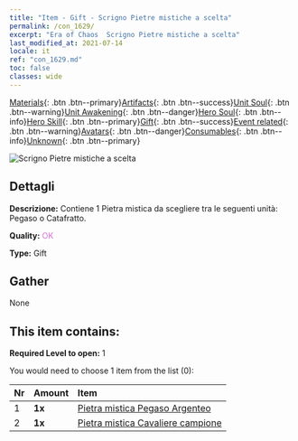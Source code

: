 ```yaml
---
title: "Item - Gift - Scrigno Pietre mistiche a scelta"
permalink: /con_1629/
excerpt: "Era of Chaos  Scrigno Pietre mistiche a scelta"
last_modified_at: 2021-07-14
locale: it
ref: "con_1629.md"
toc: false
classes: wide
---
```

 [Materials](/ItemsIT/){: .btn .btn--primary}[Artifacts](/ItemsIT/Artifacts/){: .btn .btn--success}[Unit Soul](/ItemsIT/UnitSoul/){: .btn .btn--warning}[Unit Awakening](/ItemsIT/UnitAwakening/){: .btn .btn--danger}[Hero Soul](/ItemsIT/HeroSoul/){: .btn .btn--info}[Hero Skill](/ItemsIT/HeroSkill/){: .btn .btn--primary}[Gift](/ItemsIT/Gift/){: .btn .btn--success}[Event related](/ItemsIT/Events/){: .btn .btn--warning}[Avatars](/ItemsIT/Avatars/){: .btn .btn--danger}[Consumables](/ItemsIT/Consumables/){: .btn .btn--info}[Unknown](/ItemsIT/Unknown/){: .btn .btn--primary}

 ![Scrigno Pietre mistiche a scelta](/images/t/i_907245.png)

## Dettagli
 **Descrizione:** Contiene 1 Pietra mistica da scegliere tra le seguenti unità: Pegaso o Catafratto.

 **Quality:** <span style="color: #DA70D6">OK</span>

 **Type:** Gift

## Gather

  None

## This item contains:

 **Required Level to open:** 1

 You would need to choose 1 item from the list (0):

  | Nr | Amount |     Item    |
  |:---|:-------|:------------|
  | 1 |  **1x** | [Pietra mistica Pegaso Argenteo](/ItemsIT/unt_292/) |  | 
  | 2 |  **1x** | [Pietra mistica Cavaliere campione](/ItemsIT/unt_287/) |  | 
